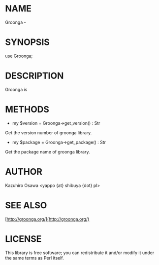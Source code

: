 # NAME

Groonga -

# SYNOPSIS

  use Groonga;

# DESCRIPTION

Groonga is

# METHODS

- my $version = Groonga->get_version() : Str

Get the version number of groonga library.

- my $package = Groonga->get_package() : Str

Get the package name of groonga library.

# AUTHOR

Kazuhiro Osawa <yappo {at} shibuya {dot} pl>

# SEE ALSO

[http://groonga.org/](http://groonga.org/)

# LICENSE

This library is free software; you can redistribute it and/or modify
it under the same terms as Perl itself.
